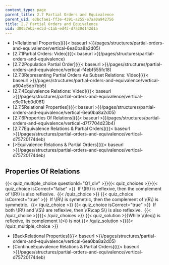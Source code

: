 ```yaml
---
content_type: page
parent_title: 2.7 Partial Orders and Equivalence
parent_uid: e3bcfae1-ff3e-4391-a255-e7aa0a942756
title: 2.7 Partial Orders and Equivalence
uid: d0057eb5-ec5d-c1ab-ed43-d7a30d142d1a
---
```


*   [\<Relational Properties]({{< baseurl >}}/pages/structures/partial-orders-and-equivalence/vertical-6ea0ba8a2d05)
*   [2.7.1Partial Orders: Video]({{< baseurl >}}/pages/structures/partial-orders-and-equivalence)
*   [2.7.2Population Partial Order]({{< baseurl >}}/pages/structures/partial-orders-and-equivalence/vertical-f4ebf555fc18)
*   [2.7.3Representing Partial Orders As Subset Relations: Video]({{< baseurl >}}/pages/structures/partial-orders-and-equivalence/vertical-a604c5db7bb5)
*   [2.7.4Equivalence Relations: Video]({{< baseurl >}}/pages/structures/partial-orders-and-equivalence/vertical-c6c01eb0d061)
*   [2.7.5Relational Properties]({{< baseurl >}}/pages/structures/partial-orders-and-equivalence/vertical-6ea0ba8a2d05)
*   [2.7.6Properties Of Relations]({{< baseurl >}}/pages/structures/partial-orders-and-equivalence/vertical-d7f7704d23b4)
*   [2.7.7Equivalence Relations & Partial Orders]({{< baseurl >}}/pages/structures/partial-orders-and-equivalence/vertical-d757201744eb)
*   [\>Equivalence Relations & Partial Orders]({{< baseurl >}}/pages/structures/partial-orders-and-equivalence/vertical-d757201744eb)

Properties Of Relations
-----------------------

  
{{< quiz_multiple_choice questionId="Q1_div" >}}{{< quiz_choices >}}{{< quiz_choice isCorrect="false" >}}&nbsp; If \\(R\\) is reflexive, then the complement of \\(R\\) is also reflexive. &nbsp;{{< /quiz_choice >}}
{{< quiz_choice isCorrect="true" >}}&nbsp; If \\(R\\) is symmetric, then the complement of \\(R\\) is symmetric. &nbsp;{{< /quiz_choice >}}
{{< quiz_choice isCorrect="true" >}}&nbsp; If both \\(R\\) and \\(S\\) are reflexive, then \\(R\\cap S\\) is also reflexive. &nbsp;{{< /quiz_choice >}}{{< /quiz_choices >}}
{{< quiz_solution >}}While \\(\\leq\\) is reflexive, its complement \\(>\\) is not.{{< /quiz_solution >}}{{< /quiz_multiple_choice >}}

*   [BackRelational Properties]({{< baseurl >}}/pages/structures/partial-orders-and-equivalence/vertical-6ea0ba8a2d05)
*   [ContinueEquivalence Relations & Partial Orders]({{< baseurl >}}/pages/structures/partial-orders-and-equivalence/vertical-d757201744eb)
